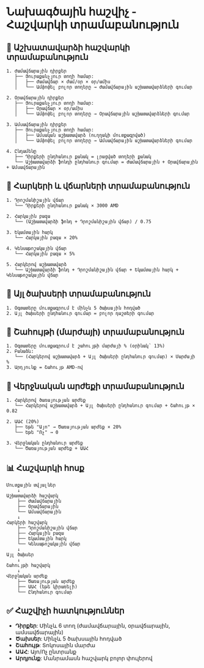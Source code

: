 # Նախագծային հաշվիչ - Հաշվարկի տրամաբանություն

## 🔹 Աշխատավարձի հաշվարկի տրամաբանություն

```
1. Ժամավճարային դիրքեր
   ├── Յուրաքանչյուր տողի համար:
   │   ├── Ժամավճար × ժամ/օր × օր/ամիս
   │   └── Ամփոփել բոլոր տողերը → Ժամավճարային աշխատավարձների գումար

2. Օրավճարային դիրքեր
   ├── Յուրաքանչյուր տողի համար:
   │   ├── Օրավճար × օր/ամիս
   │   └── Ամփոփել բոլոր տողերը → Օրավճարային աշխատավարձների գումար

3. Ամսավճարային դիրքեր
   ├── Յուրաքանչյուր տողի համար:
   │   ├── Ամսական աշխատավարձ (ուղղակի մուտքագրված)
   │   └── Ամփոփել բոլոր տողերը → Ամսավճարային աշխատավարձների գումար

4. Ընդամենը
   ├── Դիրքերի ընդհանուր քանակ = լրացված տողերի քանակ
   └── Աշխատավարձի ֆոնդի ընդհանուր գումար = Ժամավճարային + Օրավճարային + Ամսավճարային
```

## 🔹 Հարկերի և վճարների տրամաբանություն

```
1. Դրոշմանիշային վճար
   └── Դիրքերի ընդհանուր քանակ × 3000 AMD

2. Հարկային բազա
   └── (Աշխատավարձի ֆոնդ + Դրոշմանիշային վճար) / 0.75

3. Եկամտային հարկ
   └── Հարկային բազա × 20%

4. Կենսաթոշակային վճար
   └── Հարկային բազա × 5%

5. Հարկերով աշխատավարձ
   └── Աշխատավարձի ֆոնդ + Դրոշմանիշային վճար + Եկամտային հարկ + Կենսաթոշակային վճար
```

## 🔹 Այլ ծախսերի տրամաբանություն

```
1. Օգտատերը մուտքագրում է մինչև 5 ծախսային հոդված
2. Այլ ծախսերի ընդհանուր գումար = բոլոր դաշտերի գումար
```

## 🔹 Շահույթի (մարժայի) տրամաբանություն

```
1. Օգտատերը մուտքագրում է շահույթի մարժայի % (օրինակ՝ 13%)
2. Բանաձև:
   └── (Հարկերով աշխատավարձ + Այլ ծախսերի ընդհանուր գումար) × Մարժայի %
3. Արդյունք = Շահույթ AMD-ով
```

## 🔹 Վերջնական արժեքի տրամաբանություն

```
1. Հարկերով ծառայության արժեք
   └── Հարկերով աշխատավարձ + Այլ ծախսերի ընդհանուր գումար + Շահույթ × 0.82

2. ԱԱՀ (20%)
   ├── Եթե "Այո" → Ծառայության արժեք × 20%
   └── Եթե "Ոչ" → 0

3. Վերջնական ընդհանուր արժեք
   └── Ծառայության արժեք + ԱԱՀ
```

## 📊 Հաշվարկի հոսք

```
Մուտքային տվյալներ
    ↓
Աշխատավարձի հաշվարկ
    ├── Ժամավճարային
    ├── Օրավճարային
    └── Ամսավճարային
    ↓
Հարկերի հաշվարկ
    ├── Դրոշմանիշային վճար
    ├── Հարկային բազա
    ├── Եկամտային հարկ
    └── Կենսաթոշակային վճար
    ↓
Այլ ծախսեր
    ↓
Շահույթի հաշվարկ
    ↓
Վերջնական արժեք
    ├── Ծառայության արժեք
    ├── ԱԱՀ (եթե կիրառելի)
    └── Ընդհանուր գումար
```

## ✅ Հաշվիչի հատկություններ

- **Դիրքեր**: Մինչև 6 տող (ժամավճարային, օրավճարային, ամսավճարային)
- **Ծախսեր**: Մինչև 5 ծախսային հոդված
- **Շահույթ**: Տոկոսային մարժա
- **ԱԱՀ**: Այո/Ոչ ընտրանք
- **Արդյունք**: Մանրամասն հաշվարկ բոլոր փուլերով
